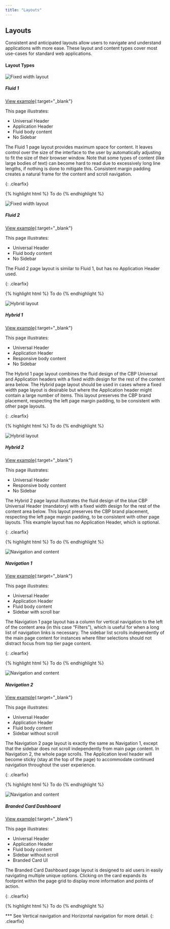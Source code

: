 ```yaml
---
title: "Layouts"
---
```


<div class="pl-pattern pl-pattern-layouts">

## Layouts
Consistent and anticipated layouts allow users to navigate and understand applications with more ease. These layout and content types cover most use-cases for standard web applications.

#### Layout Types

<div class="pl-preview">

![Fixed width layout](layouts/images/layout-fluid_wApp.png)

##### Fluid 1

[View example](layouts/fluid_wApp.html){:target="_blank"}

This page illustrates:
* Universal Header
* Application Header
* Fluid body content
* No Sidebar


The Fluid 1 page layout provides maximum space for content. It leaves control over the size of the interface to the user by automatically adjusting to fit the size of their browser window. Note that some types of content (like large bodies of text) can become hard to read due to excessively long line lengths, if nothing is done to mitigate this. Consistent margin padding creates a natural frame for the content and scroll navigation.


</div>

{: .clearfix}

{% highlight html %}
To do
{% endhighlight %}

<div class="pl-preview">

![Fixed width layout](layouts/images/layout-fluid.png)

##### Fluid 2

[View example](layouts/fluid.html){:target="_blank"}

This page illustrates:
* Universal Header
* Fluid body content
* No Sidebar

The Fluid 2 page layout is similar to Fluid 1, but has no Application Header used.


</div>

{: .clearfix}

{% highlight html %}
To do
{% endhighlight %}

<div class="pl-preview">

![Hybrid layout](layouts/images/layout-hybrid_wApp.png)

##### Hybrid 1

[View example](layouts/hybrid_wApp.html){:target="_blank"}

This page illustrates:
* Universal Header
* Application Header
* Responsive body content
* No Sidebar

The Hybrid 1 page layout combines the fluid design of the CBP Universal and Application headers with a fixed width design for the rest of the content area below. The Hybrid page layout should be used in cases where a fixed width page layout is desirable but where the Application header might contain a large number of items. This layout preserves the CBP brand placement, respecting the left page margin padding, to be consistent with other page layouts.

</div>

{: .clearfix}

{% highlight html %}
To do
{% endhighlight %}

<div class="pl-preview">

![Hybrid layout](layouts/images/layout-hybrid.png)

##### Hybrid 2

[View example](layouts/hybrid.html){:target="_blank"}

This page illustrates:
* Universal Header
* Responsive body content
* No Sidebar

The Hybrid 2 page layout illustrates the fluid design of the blue CBP Universal Header (mandatory) with a fixed width design for the rest of the content area below. This layout preserves the CBP brand placement, respecting the left page margin padding, to be consistent with other page layouts. This example layout has no Application Header, which is optional.
</div>

{: .clearfix}

{% highlight html %}
To do
{% endhighlight %}


<div class="pl-preview">

![Navigation and content](layouts/images/type-content-navigation_wApp.png)

##### Navigation 1

[View example](layouts/type-content-navigation_wFixedSide.html){:target="_blank"}

This page illustrates:
* Universal Header
* Application Header
* Fluid body content
* Sidebar with scroll bar

The Navigation 1 page layout has a column for vertical navigation to the left of the content area (in this case “Filters”), which is useful for when a long list of navigation links is necessary. The sidebar list scrolls independently of the main page content for instances where filter selections should not distract focus from top tier page content.

</div>

{: .clearfix}

{% highlight html %}
To do
{% endhighlight %}

<div class="pl-preview">

![Navigation and content](layouts/images/type-content-navigation_wApp.png)

##### Navigation 2

[View example](layouts/type-content-navigation_wApp.html){:target="_blank"}

This page illustrates:
* Universal Header
* Application Header
* Fluid body content
* Sidebar without scroll 

The Navigation 2 page layout is exactly the same as Navigation 1, except that the sidebar does not scroll independently from main page content. In Navigation 2, the whole page scrolls. The Application level header will become sticky (stay at the top of the page) to accommodate continued navigation throughout the user experience.

</div>

{: .clearfix}

{% highlight html %}
To do
{% endhighlight %}

<div class="pl-preview">


![Navigation and content](layouts/images/layout-dashboard.brand-card.png)

##### Branded Card Dashboard

[View example](layouts/brand-card-layout.html){:target="_blank"}

This page illustrates:
* Universal Header
* Application Header
* Fluid body content
* Sidebar without scroll 
* Branded Card UI

The Branded Card Dashboard page layout is designed to aid users in easily navigating multiple unique options. Clicking on the card expands its footprint within the page grid to display more information and points of action.


</div>

{: .clearfix}

{% highlight html %}
To do
{% endhighlight %} 

*** See Vertical navigation and Horizontal navigation for more detail.
{: .clearfix}

</div>

